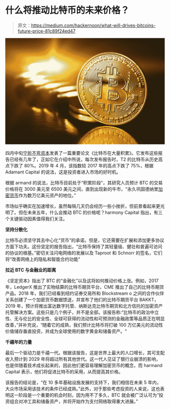 # 什么将推动比特币的未来价格？

> 原文：<https://medium.com/hackernoon/what-will-drives-bitcoins-future-price-81c89f24ed47>

![](img/e8a97ac7c8d54c8212c1c91e18b11977.png)

四月中旬[宁折不弯资本](https://docsend.com/view/jwr8qwx)发表了一篇重要论文《比特币在大量积累》。它发布这些报告已经有几年了，正如它在介绍中所说，每次发布报告时，T2 的比特币从历史高点下跌了 80%。2019 年 4 月，该指数较 2017 年的高点下跌了 75%，根据 Adamant Capital 的说法，这是投资者进入市场的好时机。

根据 armand 的说法，比特币目前处于“积累阶段”，其研究人员预计 BTC 的交易价格将在 3000 美元至 6500 美元之间，直到出现新的牛市，“永久巩固德纳里[加密货币](https://hackernoon.com/tagged/cryptocurrency)作为数万亿美元资产的地位。”

市场似乎确实在加速增长，虽然每隔几天仍会经历一些小挫折，但前景看起来更光明了。但在未来五年，什么会推动 BTC 的价格呢？harmony Capital 指出，有三个关键驱动因素值得我们关注。

**坚持分散化**

比特币必须坚守其去中心化“货币”的承诺。但是，它还需要在扩展和添加更多协议方面下功夫。这份坚定的报告指出，“比特币保持了其轻量级、健壮和普遍可访问的协议的根基。”密切关注闪电网络的发展以及 Taproot 和 Schnorr 的签名，它们将“改善网络上的隐私和智能合约功能”

**拉近 BTC 与金融业的距离**

《坚定资本》指出了 BTC 的“金融化”以及这将如何推动价格上涨。例如，2017 年，LedgerX 推出了实物结算的比特币期货平台，CME 推出了自己的比特币期货产品。2018 年，我们已经看到纽约证券交易所和 Blockstream o 之间的合作伙伴关系创建了一个加密货币数据馈送，并宣布了他们的比特币期货平台 BAKKT，2019 年，预计将推出富达数字托管、纳斯达克比特币期货和北方信托的加密资产托管解决方案。这些只是几个例子，并不是全部。该报告称:“比特币的政治中立性、无与伦比的安全性、全球可获得的流动性和可预测的金融政策等品质正在明显改善，”并补充说，“随着它的成熟，我们预计比特币将打破 100 万亿美元的流动性价值储存垂直投资，并成为全球使用的数字黄金和储备资产。"

**千禧年的力量**

最后一个驱动力是千禧一代。根据该报告，这是世界上最大的人口增长，其可支配收入预计到 2029 年将超过所有其他世代。这一代人见证了银行业崩溃的影响，也是伴随着技术成长起来的，因此他们更容易理解加密货币的概念，而 harmand Capital 表示，他们将促进比特币的采用，从而提高其价格。

该报告的结论是，“在 10 多年基础设施发展的支持下，我们相信在未来 5 年内，大众市场采用该技术的条件已经成熟。”此外，对于那些考虑投资的人来说，这也表明这一阶段是一个重要的机会时刻，因为用不了多久，BTC 就会被广泛认可为“投资组合对冲工具和储备资产，并将开始作为支付网络取得重大进展。”